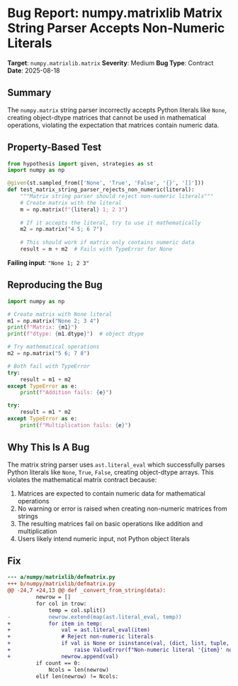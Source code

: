 # Bug Report: numpy.matrixlib Matrix String Parser Accepts Non-Numeric Literals

**Target**: `numpy.matrixlib.matrix`
**Severity**: Medium
**Bug Type**: Contract
**Date**: 2025-08-18

## Summary

The `numpy.matrix` string parser incorrectly accepts Python literals like `None`, creating object-dtype matrices that cannot be used in mathematical operations, violating the expectation that matrices contain numeric data.

## Property-Based Test

```python
from hypothesis import given, strategies as st
import numpy as np

@given(st.sampled_from(['None', 'True', 'False', '{}', '[]']))
def test_matrix_string_parser_rejects_non_numeric(literal):
    """Matrix string parser should reject non-numeric literals"""
    # Create matrix with the literal
    m = np.matrix(f"{literal} 1; 2 3")
    
    # If it accepts the literal, try to use it mathematically
    m2 = np.matrix("4 5; 6 7")
    
    # This should work if matrix only contains numeric data
    result = m + m2  # Fails with TypeError for None
```

**Failing input**: `"None 1; 2 3"`

## Reproducing the Bug

```python
import numpy as np

# Create matrix with None literal
m1 = np.matrix("None 2; 3 4")
print(f"Matrix: {m1}")
print(f"dtype: {m1.dtype}")  # object dtype

# Try mathematical operations
m2 = np.matrix("5 6; 7 8")

# Both fail with TypeError
try:
    result = m1 + m2
except TypeError as e:
    print(f"Addition fails: {e}")

try:
    result = m1 * m2  
except TypeError as e:
    print(f"Multiplication fails: {e}")
```

## Why This Is A Bug

The matrix string parser uses `ast.literal_eval` which successfully parses Python literals like `None`, `True`, `False`, creating object-dtype arrays. This violates the mathematical matrix contract because:

1. Matrices are expected to contain numeric data for mathematical operations
2. No warning or error is raised when creating non-numeric matrices from strings
3. The resulting matrices fail on basic operations like addition and multiplication
4. Users likely intend numeric input, not Python object literals

## Fix

```diff
--- a/numpy/matrixlib/defmatrix.py
+++ b/numpy/matrixlib/defmatrix.py
@@ -24,7 +24,13 @@ def _convert_from_string(data):
         newrow = []
         for col in trow:
             temp = col.split()
-            newrow.extend(map(ast.literal_eval, temp))
+            for item in temp:
+                val = ast.literal_eval(item)
+                # Reject non-numeric literals
+                if val is None or isinstance(val, (dict, list, tuple, set)):
+                    raise ValueError(f"Non-numeric literal '{item}' not allowed in matrix string")
+                newrow.append(val)
         if count == 0:
             Ncols = len(newrow)
         elif len(newrow) != Ncols:
```
